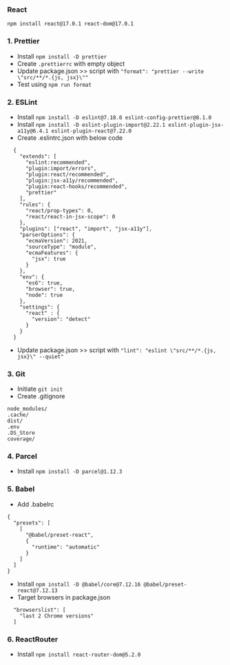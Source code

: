 ### React 
`npm install react@17.0.1 react-dom@17.0.1`

### 1. Prettier

* Install `npm install -D prettier`
* Create `.prettierrc` with empty object
* Update package.json >> script with `"format": "prettier --write \"src/**/*.{js, jsx}\""`
* Test using `npm run format`

### 2. ESLint

* Install `npm install -D eslint@7.18.0 eslint-config-prettier@8.1.0`
* Install `npm install -D eslint-plugin-import@2.22.1 eslint-plugin-jsx-a11y@6.4.1 eslint-plugin-react@7.22.0`
* Create .eslintrc.json with below code
```
  {
    "extends": [
      "eslint:recommended",
      "plugin:import/errors",
      "plugin:react/recommended",
      "plugin:jsx-a11y/recommended",
      "plugin:react-hooks/recommended",
      "prettier"
    ],
    "rules": {
      "react/prop-types": 0,
      "react/react-in-jsx-scope": 0
    },
    "plugins": ["react", "import", "jsx-a11y"],
    "parserOptions": {
      "ecmaVersion": 2021,
      "sourceType": "module",
      "ecmaFeatures": {
        "jsx": true
      }
    },
    "env": {
      "es6": true,
      "browser": true,
      "node": true
    },
    "settings": {
      "react" : {
        "version": "detect"
      }
    }
  }
```
* Update package.json >> script with `"lint": "eslint \"src/**/*.{js, jsx}\" --quiet"`

### 3. Git

* Initiate `git init`
* Create .gitignore

```
node_modules/
.cache/
dist/
.env
.DS_Store
coverage/
```

### 4. Parcel

* Install `npm install -D parcel@1.12.3`

### 5. Babel

* Add .babelrc
```
{
  "presets": [
    [
      "@babel/preset-react",
      {
        "runtime": "automatic"
      }
    ]
  ]
}
```
* Install `npm install -D @babel/core@7.12.16 @babel/preset-react@7.12.13`
* Target browsers in package.json

```
  "browserslist": [
    "last 2 Chrome versions"
  ]
```

### 6. ReactRouter

* Install `npm install react-router-dom@5.2.0`
  



